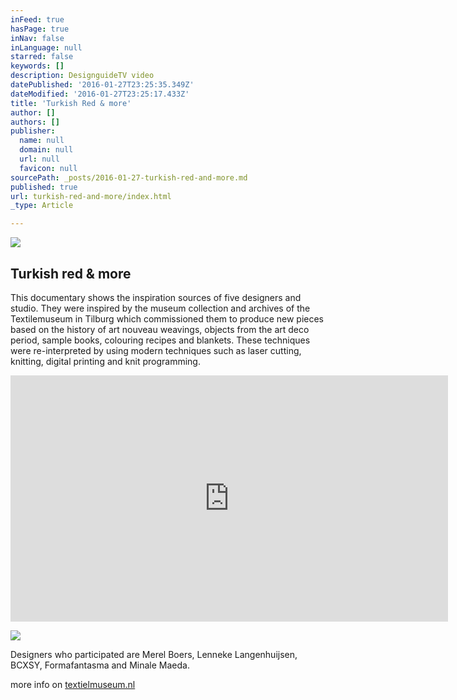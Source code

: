 ```yaml
---
inFeed: true
hasPage: true
inNav: false
inLanguage: null
starred: false
keywords: []
description: DesignguideTV video
datePublished: '2016-01-27T23:25:35.349Z'
dateModified: '2016-01-27T23:25:17.433Z'
title: 'Turkish Red & more'
author: []
authors: []
publisher:
  name: null
  domain: null
  url: null
  favicon: null
sourcePath: _posts/2016-01-27-turkish-red-and-more.md
published: true
url: turkish-red-and-more/index.html
_type: Article

---
```

![](https://the-grid-user-content.s3-us-west-2.amazonaws.com/f36e2396-6b4d-4234-88da-fb3159c93c40.jpg)

## Turkish red & more

This documentary shows the inspiration sources of five designers and studio. They were inspired by the museum collection and archives of the Textilemuseum in Tilburg which commissioned them to produce new pieces based on the history of art nouveau weavings, objects from the art deco period, sample books, colouring recipes and blankets. These techniques were re-interpreted by using modern techniques such as laser cutting, knitting, digital printing and knit programming. 

<iframe src="https://player.vimeo.com/video/58925044?color=ffffff&amp;title=0&amp;byline=0&amp;portrait=0" width="700" height="394" frameborder="0" webkitallowfullscreen="" mozallowfullscreen="" allowfullscreen="" style=""></iframe>

![](https://the-grid-user-content.s3-us-west-2.amazonaws.com/5b5d4b78-b70d-44da-916a-39d84422332d.JPG)

Designers who participated are Merel Boers, Lenneke Langenhuijsen, BCXSY, Formafantasma and Minale Maeda.

more info on [textielmuseum.nl][0]

[0]: textielmuseum.nl